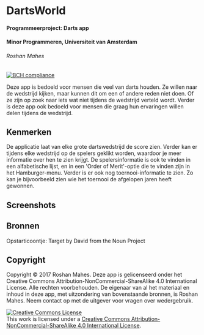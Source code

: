 # DartsWorld
#### Programmeerproject: Darts app <br>
#### Minor Programmeren, Universiteit van Amsterdam
###### Roshan Mahes <br>
[![BCH compliance](https://bettercodehub.com/edge/badge/Roshanmahes/dartsWorld?branch=master)](https://bettercodehub.com/)

Deze app is bedoeld voor mensen die veel van darts houden. Ze willen naar de
wedstrijd kijken, maar kunnen dit om een of andere reden niet doen. Of ze zijn
op zoek naar iets wat niet tijdens de wedstrijd verteld wordt. Verder is deze
app ook bedoeld voor mensen die graag hun ervaringen willen delen tijdens de
wedstrijd.

## Kenmerken
De applicatie laat van elke grote dartswedstrijd de score zien. Verder
kan er tijdens elke wedstrijd op de spelers geklikt worden, waardoor je meer
informatie over hen te zien krijgt. De spelersinformatie is ook te vinden in
een alfabetische lijst, en in een 'Order of Merit'-optie die te vinden zijn
in het Hamburger-menu. Verder is er ook nog toernooi-informatie te zien. Zo kan
je bijvoorbeeld zien wie het toernooi de afgelopen jaren heeft gewonnen.

## Screenshots


## Bronnen
Opstarticoontje: Target by David from the Noun Project

## Copyright
Copyright © 2017 Roshan Mahes.
Deze app is gelicenseerd onder het Creative Commons
Attribution-NonCommercial-ShareAlike 4.0 International License. Alle rechten
voorbehouden. De eigenaar van al het materiaal en inhoud in deze app, met uitzondering
van bovenstaande bronnen, is Roshan Mahes. Neem contact op met de uitgever voor
vragen over wedergebruik.

<a rel="license" href="http://creativecommons.org/licenses/by-nc-sa/4.0/"><img alt="Creative Commons License" style="border-width:0" src="https://i.creativecommons.org/l/by-nc-sa/4.0/88x31.png" /></a><br />This work is licensed under a <a rel="license" href="http://creativecommons.org/licenses/by-nc-sa/4.0/">Creative Commons Attribution-NonCommercial-ShareAlike 4.0 International License</a>.
